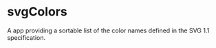 # svgColors

A app providing a sortable list of the color names defined in the SVG 1.1 specification.

